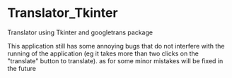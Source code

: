 # Translator_Tkinter
Translator using Tkinter and googletrans package

This application still has some annoying bugs that do not interfere with the running 
of the application (eg it takes more than two clicks on the "translate" button to translate). 
as for some minor mistakes will be fixed in the future

